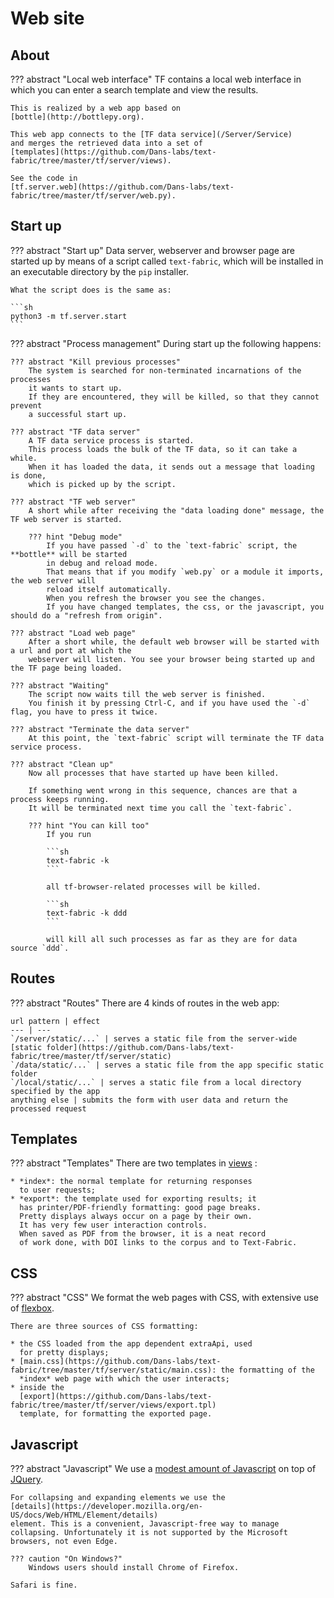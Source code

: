 # Web site

## About

??? abstract "Local web interface"
    TF contains a local web interface
    in which you can enter a search template and view the results.

    This is realized by a web app based on 
    [bottle](http://bottlepy.org).

    This web app connects to the [TF data service](/Server/Service)
    and merges the retrieved data into a set of 
    [templates](https://github.com/Dans-labs/text-fabric/tree/master/tf/server/views).

    See the code in
    [tf.server.web](https://github.com/Dans-labs/text-fabric/tree/master/tf/server/web.py).

## Start up

??? abstract "Start up"
    Data server, webserver and browser page are started
    up by means of a script called `text-fabric`, which will be installed in an executable
    directory by the `pip` installer.
    
    What the script does is the same as:
    
    ```sh
    python3 -m tf.server.start
    ```
    
??? abstract "Process management"
    During start up the following happens:
    
    ??? abstract "Kill previous processes"
        The system is searched for non-terminated incarnations of the processes
        it wants to start up.
        If they are encountered, they will be killed, so that they cannot prevent
        a successful start up.
    
    ??? abstract "TF data server"
        A TF data service process is started.
        This process loads the bulk of the TF data, so it can take a while.
        When it has loaded the data, it sends out a message that loading is done,
        which is picked up by the script.

    ??? abstract "TF web server"
        A short while after receiving the "data loading done" message, the TF web server is started.
        
        ??? hint "Debug mode"
            If you have passed `-d` to the `text-fabric` script, the **bottle** will be started
            in debug and reload mode.
            That means that if you modify `web.py` or a module it imports, the web server will
            reload itself automatically.
            When you refresh the browser you see the changes.
            If you have changed templates, the css, or the javascript, you should do a "refresh from origin".

    ??? abstract "Load web page"
        After a short while, the default web browser will be started with a url and port at which the
        webserver will listen. You see your browser being started up and the TF page being loaded.

    ??? abstract "Waiting"
        The script now waits till the web server is finished.
        You finish it by pressing Ctrl-C, and if you have used the `-d` flag, you have to press it twice.

    ??? abstract "Terminate the data server"
        At this point, the `text-fabric` script will terminate the TF data service process.

    ??? abstract "Clean up"
        Now all processes that have started up have been killed.
        
        If something went wrong in this sequence, chances are that a process keeps running.
        It will be terminated next time you call the `text-fabric`.
        
        ??? hint "You can kill too"
            If you run
            
            ```sh
            text-fabric -k
            ``` 
            
            all tf-browser-related processes will be killed.

            ```sh
            text-fabric -k ddd
            ```

            will kill all such processes as far as they are for data source `ddd`.

## Routes

??? abstract "Routes"
    There are 4 kinds of routes in the web app:

    url pattern | effect
    --- | ---
    `/server/static/...` | serves a static file from the server-wide [static folder](https://github.com/Dans-labs/text-fabric/tree/master/tf/server/static)
    `/data/static/...` | serves a static file from the app specific static folder
    `/local/static/...` | serves a static file from a local directory specified by the app
    anything else | submits the form with user data and return the processed request

## Templates

??? abstract "Templates"
    There are two templates in
    [views](https://github.com/Dans-labs/text-fabric/tree/master/tf/server/views)
    :

    * *index*: the normal template for returning responses
      to user requests;
    * *export*: the template used for exporting results; it
      has printer/PDF-friendly formatting: good page breaks.
      Pretty displays always occur on a page by their own.
      It has very few user interaction controls.
      When saved as PDF from the browser, it is a neat record
      of work done, with DOI links to the corpus and to Text-Fabric.

## CSS

??? abstract "CSS"
    We format the web pages with CSS, with extensive use
    of
    [flexbox](https://css-tricks.com/snippets/css/a-guide-to-flexbox).

    There are three sources of CSS formatting:

    * the CSS loaded from the app dependent extraApi, used
      for pretty displays;
    * [main.css](https://github.com/Dans-labs/text-fabric/tree/master/tf/server/static/main.css): the formatting of the 
      *index* web page with which the user interacts;
    * inside the
      [export](https://github.com/Dans-labs/text-fabric/tree/master/tf/server/views/export.tpl)
      template, for formatting the exported page.

## Javascript

??? abstract "Javascript"
    We use a
    [modest amount of Javascript](https://github.com/Dans-labs/text-fabric/tree/master/tf/server/static/tf.js)
    on top of 
    [JQuery](https://api.jquery.com).

    For collapsing and expanding elements we use the
    [details](https://developer.mozilla.org/en-US/docs/Web/HTML/Element/details)
    element. This is a convenient, Javascript-free way to manage
    collapsing. Unfortunately it is not supported by the Microsoft
    browsers, not even Edge.

    ??? caution "On Windows?"
        Windows users should install Chrome of Firefox.

    Safari is fine.
